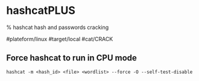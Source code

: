 # hashcatPLUS

% hashcat hash and passwords cracking

#plateform/linux #target/local #cat/CRACK

## Force hashcat to run in CPU mode
```
hashcat -m <hash_id> <file> <wordlist> --force -O --self-test-disable
```